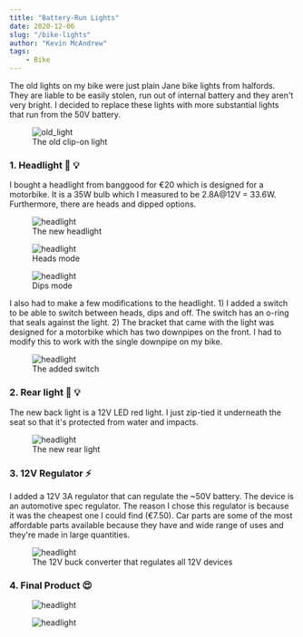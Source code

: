 ```yaml
---
title: "Battery-Run Lights"
date: 2020-12-06
slug: "/bike-lights"
author: "Kevin McAndrew"
tags:
    - Bike
---
```


The old lights on my bike were just plain Jane bike lights from halfords. They are liable
to be easily stolen, run out of internal battery and they aren't very bright. I decided to
replace these lights with more substantial lights that run from the 50V battery.

<figure>
  <img src="/images/posts/bike-lights/old_lights.jpg" style="max-width: 800px;" alt="old_light"/>
  <figcaption>The old clip-on light</figcaption>
</figure>

### 1. Headlight 🤯 💡

I bought a headlight from banggood for €20 which is designed for a motorbike. It is a 35W bulb
which I measured to be 2.8A@12V = 33.6W. Furthermore, there are heads and dipped options.

<figure>
  <img src="/images/posts/bike-lights/headlight.jpg" style="max-width: 600px;" alt="headlight"/>
  <figcaption>The new headlight</figcaption>
</figure>

<figure>
  <img src="/images/posts/bike-lights/heads.jpg" style="max-width: 600px;" alt="headlight"/>
  <figcaption>Heads mode</figcaption>
</figure>

<figure>
  <img src="/images/posts/bike-lights/dips.jpg" style="max-width: 600px;" alt="headlight"/>
  <figcaption>Dips mode</figcaption>
</figure>

I also had to make a few modifications to the headlight. 1) I added a switch to be able
to switch between heads, dips and off. The switch has an o-ring that seals against the
light. 2) The bracket that came with the light was designed for a motorbike which has
two downpipes on the front. I had to modify this to work with the single downpipe on my
bike.

<figure>
  <img src="/images/posts/bike-lights/switch.jpg" style="max-width: 600px;" alt="headlight"/>
  <figcaption>The added switch</figcaption>
</figure>

### 2. Rear light 🍑 💡

The new back light is a 12V LED red light. I just zip-tied it underneath the seat
so that it's protected from water and impacts.

<figure>
  <img src="/images/posts/bike-lights/back.jpg" style="max-width: 600px;" alt="headlight"/>
  <figcaption>The new rear light</figcaption>
</figure>

### 3. 12V Regulator ⚡

I added a 12V 3A regulator that can regulate the ~50V battery. The device is an automotive
spec regulator. The reason I chose this regulator is because it was the cheapest one I
could find (€7.50). Car parts are some of the most affordable parts available because they have and
wide range of uses and they're made in large quantities.

<figure>
  <img src="/images/posts/bike-lights/buck.jpg" style="max-width: 600px;" alt="headlight"/>
  <figcaption>The 12V buck converter that regulates all 12V devices</figcaption>
</figure>

### 4. Final Product 😍

<figure>
  <img src="/images/posts/bike-lights/out_back.jpg" style="max-width: 600px;" alt="headlight"/>
</figure>

<figure>
  <img src="/images/posts/bike-lights/out_front.jpg" style="max-width: 600px;" alt="headlight"/>
</figure>

